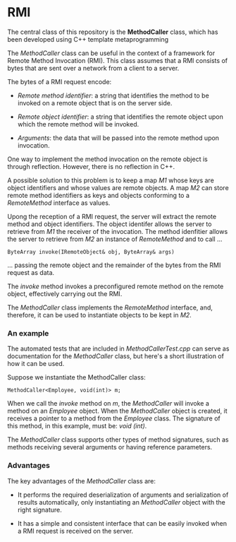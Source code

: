 # RMI

The central class of this repository is the **MethodCaller** class, which has been developed using C++ template metaprogramming

The *MethodCaller* class can be useful in the context of a framework for Remote Method Invocation (RMI). This class assumes that a RMI consists of bytes that are sent over a network from a client to a server.

The bytes of a RMI request encode:
   
   * *Remote method identifier*: a string that identifies the method to be invoked on a remote object that is on the server side.
   
   * *Remote object identifier*: a string that identifies the remote object upon which the remote method will be invoked.
   
   * *Arguments*: the data that will be passed into the remote method upon invocation.

One way to implement the method invocation on the remote object is through reflection. However, there is no reflection in C++.

A possible solution to this problem is to keep a map *M1* whose keys are object identifiers and whose values are remote objects. A map *M2* can store remote method identifiers as keys and objects conforming to a *RemoteMethod* interface as values.

Upong the reception of a RMI request, the server will extract the remote method and object identifiers. The object identifer allows the server to retrieve from *M1* the receiver of the invocation. The method idenfitier allows the server to retrieve from *M2* an instance of *RemoteMethod* and to call ...

```
ByteArray invoke(IRemoteObject& obj, ByteArray& args)
```

... passing the remote object and the remainder of the bytes from the RMI request as data.

The *invoke* method invokes a preconfigured remote method on the remote object, effectively carrying out the RMI.

The *MethodCaller* class implements the *RemoteMethod* interface, and, therefore, it can be used to instantiate objects to be kept in *M2*.

### An example

The automated tests that are included in *MethodCallerTest.cpp* can serve as documentation for the *MethodCaller* class, but here's a short illustration of how it can be used.

Suppose we instantiate the MethodCaller class:

```
MethodCaller<Employee, void(int)> m;
```

When we call the *invoke* method on *m*, the *MethodCaller* will invoke a method on an *Employee* object. When the *MethodCaller* object is created, it receives a pointer to a method from the *Employee* class. The signature of this method, in this example, must be: *void (int)*.

The *MethodCaller* class supports other types of method signatures, such as methods receiving several arguments or having reference parameters.

### Advantages

The key advantages of the *MethodCaller* class are:

   * It performs the required deserialization of arguments and serialization of results automatically, only instantiating an *MethodCaller* object with the right signature.
   
   * It has a simple and consistent interface that can be easily invoked when a RMI request is received on the server.



